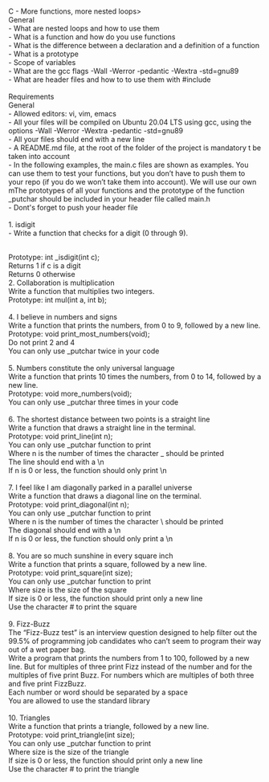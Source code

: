 <br> C - More functions, more nested loops> <br> General <br>- What are nested loops and how to use them <br>- What is a function and how do you use functions <br>- What is the difference between a declaration and a definition of a function <br>- What is a prototype  <br>- Scope of variables <br>- What are the gcc flags -Wall -Werror -pedantic -Wextra -std=gnu89
 <br>- What are header files and how to to use them with #include <br> <br> Requirements <br> General <br>- Allowed editors: vi, vim, emacs <br>- All your files will be compiled on Ubuntu 20.04 LTS using gcc, using the options -Wall -Werror -Wextra -pedantic -std=gnu89 <br>- All your files should end with a new line <br>- A README.md file, at the root of the folder of the project is mandatory                                  t be taken into account <br>- In the following examples, the main.c files are shown as examples. You can use them to test your functions, but you don’t have to push them to your repo (if you do we won’t take them into account). We will use our own mThe prototypes of all your functions and the prototype of the function _putchar should be included in your header file called main.h <br>- Dont's forget to push your header file <br> 
<br> 1. isdigit <br> - Write a function that checks for a digit (0 through 9).

<br> Prototype: int _isdigit(int c);
<br> Returns 1 if c is a digit
<br> Returns 0 otherwise <br>
2. Collaboration is multiplication <br> Write a function that multiplies two integers. <br> Prototype: int mul(int a, int b); <br>
<br> 4. I believe in numbers and signs <br> Write a function that prints the numbers, from 0 to 9, followed by a new line. <br> Prototype: void print_most_numbers(void); <br> Do not print 2 and 4 <br> You can only use _putchar twice in your code <br>
<br> 5. Numbers constitute the only universal language <br> Write a function that prints 10 times the numbers, from 0 to 14, followed by a new line. <br> Prototype: void more_numbers(void); <br> You can only use _putchar three times in your code <br> 
<br> 6. The shortest distance between two points is a straight line <br> Write a function that draws a straight line in the terminal. <br> Prototype: void print_line(int n); <br> You can only use _putchar function to print <br> Where n is the number of times the character _ should be printed <br> The line should end with a \n <br> If n is 0 or less, the function should only print \n <br>
 <br> 7. I feel like I am diagonally parked in a parallel universe <br> Write a function that draws a diagonal line on the terminal. <br> Prototype: void print_diagonal(int n); <br> You can only use _putchar function to print <br> Where n is the number of times the character \ should be printed <br> The diagonal should end with a \n <br> If n is 0 or less, the function should only print a \n <br> 
 <br> 8. You are so much sunshine in every square inch <br> Write a function that prints a square, followed by a new line. <br> Prototype: void print_square(int size); <br> You can only use _putchar function to print <br> Where size is the size of the square <br> If size is 0 or less, the function should print only a new line <br> Use the character # to print the square <br> 
 <br> 9. Fizz-Buzz <br> The “Fizz-Buzz test” is an interview question designed to help filter out the 99.5% of programming job candidates who can’t seem to program their way out of a wet paper bag. <br> Write a program that prints the numbers from 1 to 100, followed by a new line. But for multiples of three print Fizz instead of the number and for the multiples of five print Buzz. For numbers which are multiples of both three and five print FizzBuzz. <br> Each number or word should be separated by a space <br> You are allowed to use the standard library <br> 
 <br> 10. Triangles <br> Write a function that prints a triangle, followed by a new line. <br> Prototype: void print_triangle(int size);
 <br> You can only use _putchar function to print <br> Where size is the size of the triangle <br> If size is 0 or less, the function should print only a new line <br> Use the character # to print the triangle <br> 
